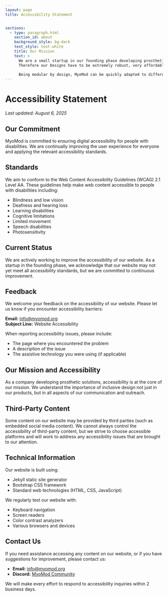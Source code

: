 ```yaml
---
layout: page
title: Accessibility Statement


sections:
  - type: paragraph.html
    section_id: about
    background_style: bg-dark
    text_style: text-white
    title: Our Mission
    text: > 
      We are a small startup in our founding phase developing prosthetic solutions. It is our belief that myoelectric control and its associated benefits, should be widely available. We thereby focus on regions without proper health insurance and care infrastructure.
      Therefore our Designs have to be extremely robust, very affordable and easy to repair. 

      Being modular by design, MyoMod can be quickly adapted to different pathologies.
---
```


# Accessibility Statement

*Last updated: August 6, 2025*

## Our Commitment

MyoMod is committed to ensuring digital accessibility for people with disabilities. We are continually improving the user experience for everyone and applying the relevant accessibility standards.

## Standards

We aim to conform to the Web Content Accessibility Guidelines (WCAG) 2.1 Level AA. These guidelines help make web content accessible to people with disabilities including:
- Blindness and low vision
- Deafness and hearing loss
- Learning disabilities
- Cognitive limitations
- Limited movement
- Speech disabilities
- Photosensitivity

## Current Status

We are actively working to improve the accessibility of our website. As a startup in the founding phase, we acknowledge that our website may not yet meet all accessibility standards, but we are committed to continuous improvement.

## Feedback

We welcome your feedback on the accessibility of our website. Please let us know if you encounter accessibility barriers:

**Email:** info@myomod.org  
**Subject Line:** Website Accessibility

When reporting accessibility issues, please include:
- The page where you encountered the problem
- A description of the issue
- The assistive technology you were using (if applicable)

## Our Mission and Accessibility

As a company developing prosthetic solutions, accessibility is at the core of our mission. We understand the importance of inclusive design not just in our products, but in all aspects of our communication and outreach.

## Third-Party Content

Some content on our website may be provided by third parties (such as embedded social media content). We cannot always control the accessibility of third-party content, but we strive to choose accessible platforms and will work to address any accessibility issues that are brought to our attention.

## Technical Information

Our website is built using:
- Jekyll static site generator
- Bootstrap CSS framework
- Standard web technologies (HTML, CSS, JavaScript)

We regularly test our website with:
- Keyboard navigation
- Screen readers
- Color contrast analyzers
- Various browsers and devices

## Contact Us

If you need assistance accessing any content on our website, or if you have suggestions for improvement, please contact us:

- **Email:** info@myomod.org
- **Discord:** [MyoMod Community](https://discord.gg/ZzFEKXZXQP)

We will make every effort to respond to accessibility inquiries within 2 business days.
